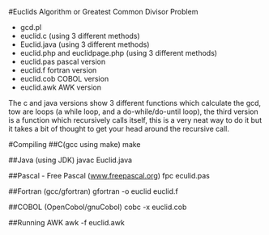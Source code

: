 #Euclids Algorithm or Greatest Common Divisor Problem

- gcd.pl 
- euclid.c (using 3 different methods)
- Euclid.java (using 3 different methods)
- euclid.php and euclidpage.php (using 3 different methods)
- euclid.pas pascal version
- euclid.f fortran version
- euclid.cob COBOL version
- euclid.awk AWK version

The c and java versions show 3 different functions which calculate the gcd, tow are loops (a while loop, and a do-while/do-until loop), the third version is a function which recursively calls itself, this is a very neat way to do it but it takes a bit of thought to get your head around the recursive call.


#Compiling
##C(gcc using make)
make

##Java (using JDK)
javac Euclid.java

##Pascal - Free Pascal (www.freepascal.org)
fpc eculid.pas

##Fortran (gcc/gfortran)
gfortran -o euclid euclid.f

##COBOL (OpenCobol/gnuCobol)
cobc -x euclid.cob

##Running AWK
awk -f euclid.awk
